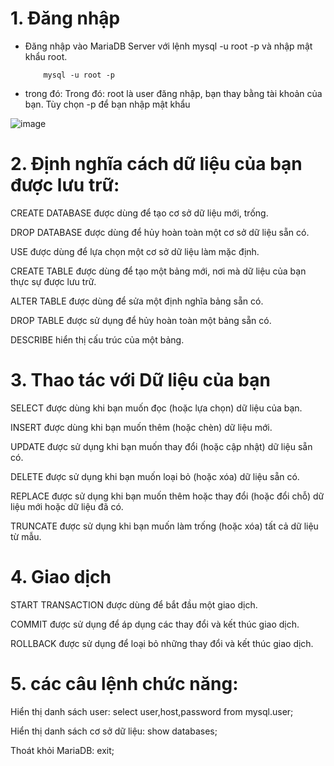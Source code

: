 # 1. Đăng nhập

- Đăng nhập vào MariaDB Server với lệnh mysql -u root -p và nhập mật khẩu root.

          mysql -u root -p
        
- trong đó: Trong đó: root là user đăng nhập, bạn thay bằng tài khoản của bạn. Tùy chọn -p để bạn nhập mật khẩu

![image](https://user-images.githubusercontent.com/95491130/183024205-a3bba9e6-af93-415b-97d8-1bad1215595b.png)

# 2. Định nghĩa cách dữ liệu của bạn được lưu trữ:

CREATE DATABASE được dùng để tạo cơ sở dữ liệu mới, trống.

DROP DATABASE được dùng để hủy hoàn toàn một cơ sở dữ liệu sẵn có.

USE được dùng để lựa chọn một cơ sở dữ liệu làm mặc định.

CREATE TABLE được dùng để tạo một bảng mới, nơi mà dữ liệu của bạn thực sự được lưu trữ.

ALTER TABLE được dùng để sửa một định nghĩa bảng sẵn có.

DROP TABLE được sử dụng để hủy hoàn toàn một bảng sẵn có.

DESCRIBE hiển thị cấu trúc của một bảng.

# 3. Thao tác với Dữ liệu của bạn

SELECT được dùng khi bạn muốn đọc (hoặc lựa chọn) dữ liệu của bạn.

INSERT được dùng khi bạn muốn thêm (hoặc chèn) dữ liệu mới.

UPDATE được sử dụng khi bạn muốn thay đổi (hoặc cập nhật) dữ liệu sẵn có.

DELETE được sử dụng khi bạn muốn loại bỏ (hoặc xóa) dữ liệu sẵn có.

REPLACE được sử dụng khi bạn muốn thêm hoặc thay đổi (hoặc đổi chỗ) dữ liệu mới hoặc dữ liệu đã có.

TRUNCATE được sử dụng khi bạn muốn làm trống (hoặc xóa) tất cả dữ liệu từ mẫu.

# 4. Giao dịch

START TRANSACTION được dùng để bắt đầu một giao dịch.

COMMIT được sử dụng để áp dụng các thay đổi và kết thúc giao dịch.

ROLLBACK được sử dụng để loại bỏ những thay đổi và kết thúc giao dịch.

# 5. các câu lệnh chức năng:

Hiển thị danh sách user: select user,host,password from mysql.user;

Hiển thị danh sách cơ sở dữ liệu: show databases;

Thoát khỏi MariaDB: exit;
